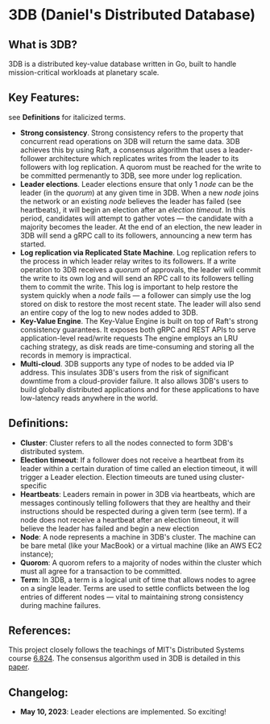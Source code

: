 # 3DB (Daniel's Distributed Database)
## What is 3DB?

3DB is a distributed key-value database written in Go, built to handle mission-critical workloads at planetary scale.

## Key Features:
see **Definitions** for italicized terms.

+ **Strong consistency**. Strong consistency refers to the property that concurrent read operations on 3DB will return the same data. 3DB achieves this by using Raft, a consensus algorithm that uses a leader-follower architecture which replicates writes from the leader to its followers with log replication. A quorom must be reached for the write to be committed permenantly to 3DB, see more under log replication.
+ **Leader elections**. Leader elections ensure that only 1 *node* can be the leader (in the *quorum*) at any given time in 3DB. When a new *node* joins the network or an existing *node* believes the leader has failed (see heartbeats), it will begin an election after an *election timeout*. In this period, candidates will attempt to gather votes — the candidate with a majority becomes the leader. At the end of an election, the new leader in 3DB will send a gRPC call to its followers, announcing a new term has started.
+ **Log replication via Replicated State Machine**. Log replication refers to the process in which leader relay writes to its followers. If a write operation to 3DB receives a *quorum* of approvals, the leader will commit the write to its own log and will send an RPC call to its followers telling them to commit the write. This log is important to help restore the system quickly when a *node* fails — a follower can simply use the log stored on disk to restore the most recent state. The leader will also send an entire copy of the log to new nodes added to 3DB.
+ **Key-Value Engine**. The Key-Value Engine is built on top of Raft's strong consistency guarantees. It exposes both gRPC and REST APIs to serve application-level read/write requests The engine employs an LRU caching strategy, as disk reads are time-consuming and storing all the records in memory is impractical.
+ **Multi-cloud**. 3DB supports any type of nodes to be added via IP address. This insulates 3DB's users from the risk of significant downtime from a cloud-provider failure. It also allows 3DB's users to build globally distributed applications and for these applications to have low-latency reads anywhere in the world.

## Definitions:
+ **Cluster**: Cluster refers to all the nodes connected to form 3DB's distributed system.
+ **Election timeout**: If a follower does not receive a heartbeat from its leader within a certain duration of time called an election timeout, it will trigger a Leader election. Election timeouts are tuned using cluster-specific 
+ **Heartbeats**: Leaders remain in power in 3DB via heartbeats, which are messages continously telling followers that they are healthy and their instructions should be respected during a given term (see term). If a node does not receive a heartbeat after an election timeout, it will believe the leader has failed and begin a new election
+ **Node**: A node represents a machine in 3DB's cluster. The machine can be bare metal (like your MacBook) or a virtual machine (like an AWS EC2 instance);
+ **Quorom**: A quorom refers to a majority of nodes within the cluster which must all agree for a transaction to be committed. 
+ **Term**: In 3DB, a term is a logical unit of time that allows nodes to agree on a single leader. Terms are used to settle conflicts between the log entries of different nodes — vital to maintaining strong consistency during machine failures. 


## References:
This project closely follows the teachings of MIT's Distributed Systems course [6.824](http://nil.csail.mit.edu/6.824/2022/general.html). The consensus algorithm used in 3DB is detailed in this [paper](http://nil.csail.mit.edu/6.824/2022/papers/raft-extended.pdf).

## Changelog:
+ **May 10, 2023**: Leader elections are implemented. So exciting!
